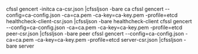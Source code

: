 

cfssl gencert -initca ca-csr.json |cfssljson -bare ca
cfssl gencert --config=ca-config.json -ca=ca.pem -ca-key=ca-key.pem -profile=etcd healthcheck-client-csr.json |cfssljson -bare healthcheck-client
cfssl gencert --config=ca-config.json -ca=ca.pem -ca-key=ca-key.pem -profile=etcd peer-csr.json |cfssljson -bare peer
cfssl gencert --config=ca-config.json -ca=ca.pem -ca-key=ca-key.pem -profile=etcd server-csr.json |cfssljson -bare server
